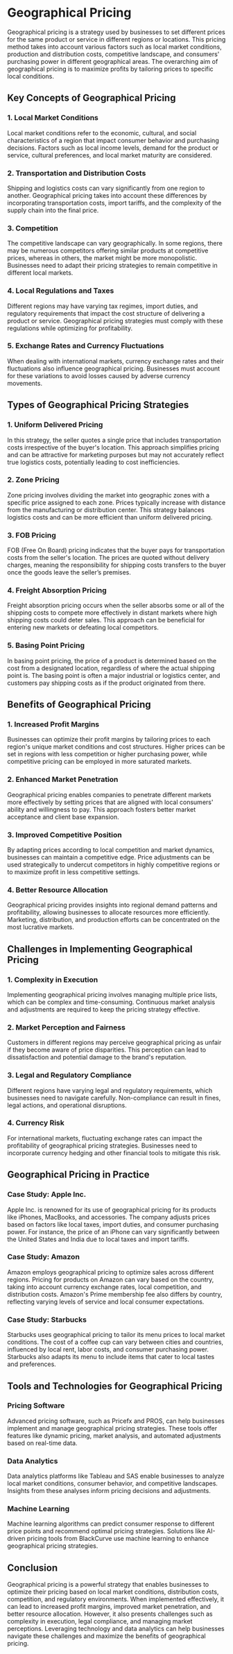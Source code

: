 # Geographical Pricing

Geographical pricing is a strategy used by businesses to set different prices for the same product or service in different regions or locations. This pricing method takes into account various factors such as local market conditions, production and distribution costs, competitive landscape, and consumers' purchasing power in different geographical areas. The overarching aim of geographical pricing is to maximize profits by tailoring prices to specific local conditions.

## Key Concepts of Geographical Pricing

### 1. Local Market Conditions

Local market conditions refer to the economic, cultural, and social characteristics of a region that impact consumer behavior and purchasing decisions. Factors such as local income levels, demand for the product or service, cultural preferences, and local market maturity are considered.

### 2. Transportation and Distribution Costs

Shipping and logistics costs can vary significantly from one region to another. Geographical pricing takes into account these differences by incorporating transportation costs, import tariffs, and the complexity of the supply chain into the final price.

### 3. Competition

The competitive landscape can vary geographically. In some regions, there may be numerous competitors offering similar products at competitive prices, whereas in others, the market might be more monopolistic. Businesses need to adapt their pricing strategies to remain competitive in different local markets.

### 4. Local Regulations and Taxes

Different regions may have varying tax regimes, import duties, and regulatory requirements that impact the cost structure of delivering a product or service. Geographical pricing strategies must comply with these regulations while optimizing for profitability.

### 5. Exchange Rates and Currency Fluctuations

When dealing with international markets, currency exchange rates and their fluctuations also influence geographical pricing. Businesses must account for these variations to avoid losses caused by adverse currency movements.

## Types of Geographical Pricing Strategies

### 1. Uniform Delivered Pricing

In this strategy, the seller quotes a single price that includes transportation costs irrespective of the buyer's location. This approach simplifies pricing and can be attractive for marketing purposes but may not accurately reflect true logistics costs, potentially leading to cost inefficiencies.

### 2. Zone Pricing

Zone pricing involves dividing the market into geographic zones with a specific price assigned to each zone. Prices typically increase with distance from the manufacturing or distribution center. This strategy balances logistics costs and can be more efficient than uniform delivered pricing.

### 3. FOB Pricing

FOB (Free On Board) pricing indicates that the buyer pays for transportation costs from the seller's location. The prices are quoted without delivery charges, meaning the responsibility for shipping costs transfers to the buyer once the goods leave the seller’s premises.

### 4. Freight Absorption Pricing

Freight absorption pricing occurs when the seller absorbs some or all of the shipping costs to compete more effectively in distant markets where high shipping costs could deter sales. This approach can be beneficial for entering new markets or defeating local competitors.

### 5. Basing Point Pricing

In basing point pricing, the price of a product is determined based on the cost from a designated location, regardless of where the actual shipping point is. The basing point is often a major industrial or logistics center, and customers pay shipping costs as if the product originated from there.

## Benefits of Geographical Pricing

### 1. Increased Profit Margins

Businesses can optimize their profit margins by tailoring prices to each region's unique market conditions and cost structures. Higher prices can be set in regions with less competition or higher purchasing power, while competitive pricing can be employed in more saturated markets.

### 2. Enhanced Market Penetration

Geographical pricing enables companies to penetrate different markets more effectively by setting prices that are aligned with local consumers' ability and willingness to pay. This approach fosters better market acceptance and client base expansion.

### 3. Improved Competitive Position

By adapting prices according to local competition and market dynamics, businesses can maintain a competitive edge. Price adjustments can be used strategically to undercut competitors in highly competitive regions or to maximize profit in less competitive settings.

### 4. Better Resource Allocation

Geographical pricing provides insights into regional demand patterns and profitability, allowing businesses to allocate resources more efficiently. Marketing, distribution, and production efforts can be concentrated on the most lucrative markets.

## Challenges in Implementing Geographical Pricing

### 1. Complexity in Execution

Implementing geographical pricing involves managing multiple price lists, which can be complex and time-consuming. Continuous market analysis and adjustments are required to keep the pricing strategy effective.

### 2. Market Perception and Fairness

Customers in different regions may perceive geographical pricing as unfair if they become aware of price disparities. This perception can lead to dissatisfaction and potential damage to the brand's reputation.

### 3. Legal and Regulatory Compliance

Different regions have varying legal and regulatory requirements, which businesses need to navigate carefully. Non-compliance can result in fines, legal actions, and operational disruptions.

### 4. Currency Risk

For international markets, fluctuating exchange rates can impact the profitability of geographical pricing strategies. Businesses need to incorporate currency hedging and other financial tools to mitigate this risk.

## Geographical Pricing in Practice

### Case Study: Apple Inc.

Apple Inc. is renowned for its use of geographical pricing for its products like iPhones, MacBooks, and accessories. The company adjusts prices based on factors like local taxes, import duties, and consumer purchasing power. For instance, the price of an iPhone can vary significantly between the United States and India due to local taxes and import tariffs.

### Case Study: Amazon

Amazon employs geographical pricing to optimize sales across different regions. Pricing for products on Amazon can vary based on the country, taking into account currency exchange rates, local competition, and distribution costs. Amazon's Prime membership fee also differs by country, reflecting varying levels of service and local consumer expectations.

### Case Study: Starbucks

Starbucks uses geographical pricing to tailor its menu prices to local market conditions. The cost of a coffee cup can vary between cities and countries, influenced by local rent, labor costs, and consumer purchasing power. Starbucks also adapts its menu to include items that cater to local tastes and preferences.

## Tools and Technologies for Geographical Pricing

### Pricing Software

Advanced pricing software, such as Pricefx and PROS, can help businesses implement and manage geographical pricing strategies. These tools offer features like dynamic pricing, market analysis, and automated adjustments based on real-time data.

### Data Analytics

Data analytics platforms like Tableau and SAS enable businesses to analyze local market conditions, consumer behavior, and competitive landscapes. Insights from these analyses inform pricing decisions and adjustments.

### Machine Learning

Machine learning algorithms can predict consumer response to different price points and recommend optimal pricing strategies. Solutions like AI-driven pricing tools from BlackCurve use machine learning to enhance geographical pricing strategies.

## Conclusion

Geographical pricing is a powerful strategy that enables businesses to optimize their pricing based on local market conditions, distribution costs, competition, and regulatory environments. When implemented effectively, it can lead to increased profit margins, improved market penetration, and better resource allocation. However, it also presents challenges such as complexity in execution, legal compliance, and managing market perceptions. Leveraging technology and data analytics can help businesses navigate these challenges and maximize the benefits of geographical pricing.